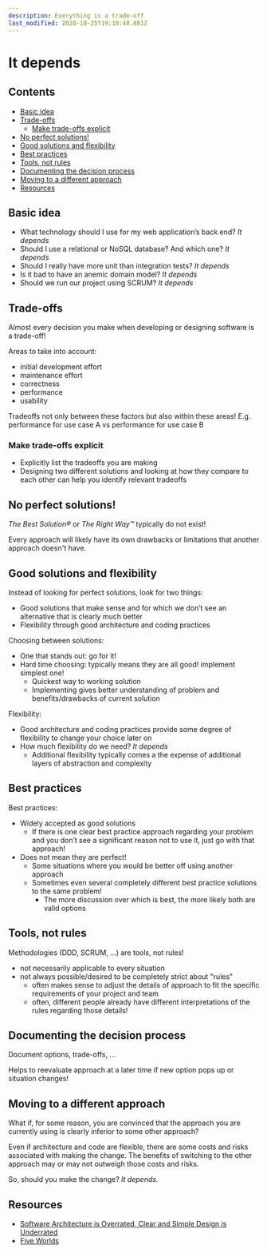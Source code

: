 ```yaml
---
description: Everything is a trade-off
last_modified: 2020-10-25T19:10:48.881Z
---
```


# It depends

## Contents

-   [Basic idea](#basic-idea)
-   [Trade-offs](#trade-offs)
    -   [Make trade-offs explicit](#make-trade-offs-explicit)
-   [No perfect solutions!](#no-perfect-solutions)
-   [Good solutions and flexibility](#good-solutions-and-flexibility)
-   [Best practices](#best-practices)
-   [Tools, not rules](#tools-not-rules)
-   [Documenting the decision process](#documenting-the-decision-process)
-   [Moving to a different approach](#moving-to-a-different-approach)
-   [Resources](#resources)

## Basic idea

-   What technology should I use for my web application’s back end? _It depends_
-   Should I use a relational or NoSQL database? And which one? _It depends_
-   Should I really have more unit than integration tests? _It depends_
-   Is it bad to have an anemic domain model? _It depends_
-   Should we run our project using SCRUM? _It depends_

## Trade-offs

Almost every decision you make when developing or designing software is a trade-off!

Areas to take into account:

-   initial development effort
-   maintenance effort
-   correctness
-   performance
-   usability

Tradeoffs not only between these factors but also within these areas! E.g. performance for use case A vs performance for use case B

### Make trade-offs explicit

-   Explicitly list the tradeoffs you are making
-   Designing two different solutions and looking at how they compare to each other can help you identify relevant tradeoffs

## No perfect solutions!

 _The Best Solution®_ or _The Right Way™_ typically do not exist!

Every approach will likely have its own drawbacks or limitations that another approach doesn't have.

## Good solutions and flexibility

Instead of looking for perfect solutions, look for two things:

-   Good solutions that make sense and for which we don’t see an alternative that is clearly much better
-   Flexibility through good architecture and coding practices

Choosing between solutions:

-   One that stands out: go for it!
-   Hard time choosing: typically means they are all good! implement simplest one!
    -   Quickest way to working solution
    -   Implementing gives better understanding of problem and benefits/drawbacks of current solution

Flexibility:

-   Good architecture and coding practices provide some degree of flexibility to change your choice later on
-   How much flexibility do we need? _It depends_
    -   Additional flexibility typically comes a the expense of additional layers of abstraction and complexity

## Best practices

Best practices:

-   Widely accepted as good solutions
    -   If there is one clear best practice approach regarding your problem and you don’t see a significant reason not to use it, just go with that approach!
-   Does not mean they are perfect!
    -   Some situations where you would be better off using another approach
    -   Sometimes even several completely different best practice solutions to the same problem!
        -   The more discussion over which is best, the more likely both are valid options

## Tools, not rules

Methodologies (DDD, SCRUM, ...) are tools, not rules!

-   not necessarily applicable to every situation
-   not always possible/desired to be completely strict about "rules"
    -   often makes sense to adjust the details of approach to fit the specific requirements of your project and team
    -   often, different people already have different interpretations of the rules regarding those details!

## Documenting the decision process

Document options, trade-offs, ...

Helps to reevaluate approach at a later time if new option pops up or situation changes!

## Moving to a different approach

What if, for some reason, you are convinced that the approach you are currently using is clearly inferior to some other approach?

Even if architecture and code are flexible, there are some costs and risks associated with making the change. The benefits of switching to the other approach may or may not outweigh those costs and risks. 

So, should you make the change? _It depends._

## Resources

-   [Software Architecture is Overrated, Clear and Simple Design is Underrated](https://blog.pragmaticengineer.com/software-architecture-is-overrated/)
-   [Five Worlds](https://www.joelonsoftware.com/2002/05/06/five-worlds/)
